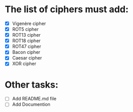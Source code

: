 # The list of ciphers must add:
- [x] Vigenère cipher
- [x] ROT5 cipher
- [x] ROT13 cipher
- [x] ROT18 cipher
- [x] ROT47 cipher
- [x] Bacon cipher
- [x] Caesar cipher
- [x] XOR cipher

# Other tasks:
- [ ] Add README.md file
- [ ] Add Documention
